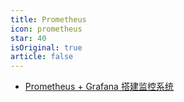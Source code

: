 ```yaml
---
title: Prometheus
icon: prometheus
star: 40
isOriginal: true
article: false
---
```


* [Prometheus + Grafana 搭建监控系统](Prometheus_start.md)
